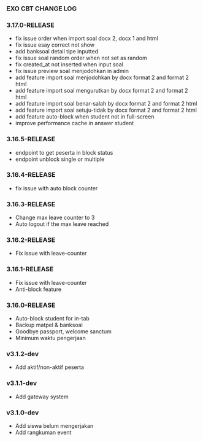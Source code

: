 ### EXO CBT CHANGE LOG
### 3.17.0-RELEASE
- fix issue order when import soal docx 2, docx 1 and html
- fix issue esay correct not show
- add banksoal detail tipe inputted
- fix issue soal random order when not set as random
- fix created_at not inserted when input soal
- fix issue preview soal menjodohkan in admin
- add feature import soal menjodohkan by docx format 2 and format 2 html
- add feature import soal mengurutkan by docx format 2 and format 2 html
- add feature import soal benar-salah by docx format 2 and format 2 html
- add feature import soal setuju-tidak by docx format 2 and format 2 html
- add feature auto-block when student not in full-screen
- improve performance cache in answer student

### 3.16.5-RELEASE
- endpoint to get peserta in block status
- endpoint unblock single or multiple

### 3.16.4-RELEASE
- fix issue with auto block counter

### 3.16.3-RELEASE
- Change max leave counter to 3
- Auto logout if the max leave reached

### 3.16.2-RELEASE
- Fix issue with leave-counter

### 3.16.1-RELEASE
- Fix issue with leave-counter
- Anti-block feature

### 3.16.0-RELEASE
- Auto-block student for in-tab
- Backup matpel & banksoal
- Goodbye passport, welcome sanctum
- Minimum waktu pengerjaan

### v3.1.2-dev
- Add aktif/non-aktif peserta

### v3.1.1-dev
- Add gateway system

### v3.1.0-dev
- Add siswa belum mengerjakan
- Add rangkuman event
